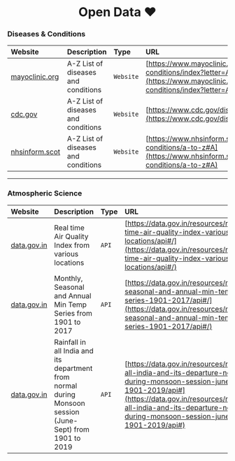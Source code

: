 <!-- # OpenData -->
<div align='center'>
    <h1>Open Data ❤️</h1>
</div>

### Diseases & Conditions
|Website|Description|Type|URL|
|:------|:----------|:---|:--|
|[mayoclinic.org](https://www.mayoclinic.org)|A-Z List of diseases and conditions|`Website`|[https://www.mayoclinic.org/diseases-conditions/index?letter=A](https://www.mayoclinic.org/diseases-conditions/index?letter=A)|
|[cdc.gov](https://www.cdc.gov/)|A-Z List of diseases and conditions|`Website`|[https://www.cdc.gov/diseasesconditions/az/a.html](https://www.cdc.gov/diseasesconditions/az/a.html)|
|[nhsinform.scot](https://www.nhsinform.scot)|A-Z List of diseases and conditions|`Website`|[https://www.nhsinform.scot/illnesses-and-conditions/a-to-z#A](https://www.nhsinform.scot/illnesses-and-conditions/a-to-z#A)|

---

### Atmospheric Science
|Website|Description|Type|URL|
|:------|:----------|:---|:--|
|[data.gov.in](https://www.data.gov.in)|Real time Air Quality Index from various locations|`API`|[https://data.gov.in/resources/real-time-air-quality-index-various-locations/api#/](https://data.gov.in/resources/real-time-air-quality-index-various-locations/api#/)|
|[data.gov.in](https://www.data.gov.in)|Monthly, Seasonal and Annual Min Temp Series from 1901 to 2017|`API`|[https://data.gov.in/resources/monthly-seasonal-and-annual-min-temp-series-1901-2017/api#/](https://data.gov.in/resources/monthly-seasonal-and-annual-min-temp-series-1901-2017/api#/)|
|[data.gov.in](https://www.data.gov.in)|Rainfall in all India and its department from normal during Monsoon session (June-Sept) from 1901 to 2019|`API`|[https://data.gov.in/resources/rainfall-all-india-and-its-departure-normal-during-monsoon-session-june-sept-1901-2019/api#](https://data.gov.in/resources/rainfall-all-india-and-its-departure-normal-during-monsoon-session-june-sept-1901-2019/api#)|